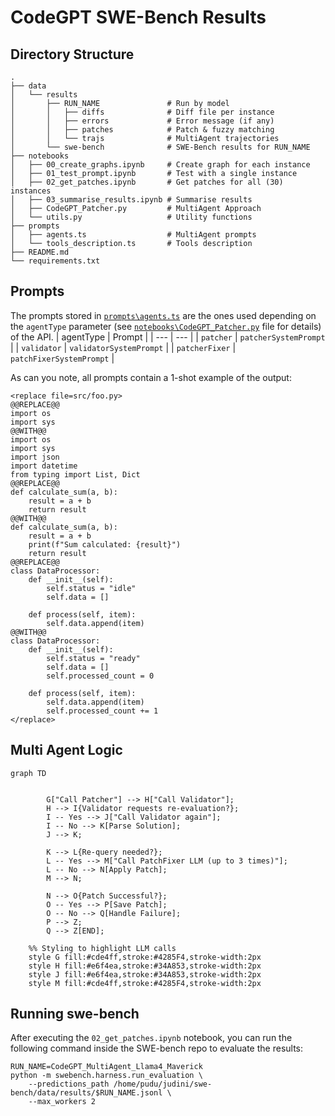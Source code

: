 # CodeGPT SWE-Bench Results


## Directory Structure

```
.
├── data
│   └── results                                
│       ├── RUN_NAME               # Run by model 
│       │   ├── diffs              # Diff file per instance
│       │   ├── errors             # Error message (if any)
│       │   ├── patches            # Patch & fuzzy matching
│       │   └── trajs              # MultiAgent trajectories 
│       └── swe-bench              # SWE-Bench results for RUN_NAME
├── notebooks
│   ├── 00_create_graphs.ipynb     # Create graph for each instance
│   ├── 01_test_prompt.ipynb       # Test with a single instance 
│   ├── 02_get_patches.ipynb       # Get patches for all (30) instances
│   ├── 03_summarise_results.ipynb # Summarise results
│   ├── CodeGPT_Patcher.py         # MultiAgent Approach
│   └── utils.py                   # Utility functions
├── prompts
│   ├── agents.ts                  # MultiAgent prompts
│   └── tools_description.ts       # Tools description
├── README.md
└── requirements.txt
```

## Prompts

The prompts stored in [`prompts\agents.ts`](prompts/agents.ts) are the ones used depending on the `agentType` parameter (see [`notebooks\CodeGPT_Patcher.py`](notebooks/CodeGPT_Patcher.py) file for details) of the API.
| agentType | Prompt |
| --- | --- |
| `patcher` | `patcherSystemPrompt` |
| `validator` | `validatorSystemPrompt` |
| `patcherFixer` | `patchFixerSystemPrompt` |

As can you note, all prompts contain a 1-shot example of the output:
```
<replace file=src/foo.py>
@@REPLACE@@
import os
import sys
@@WITH@@
import os
import sys
import json
import datetime
from typing import List, Dict
@@REPLACE@@
def calculate_sum(a, b):
    result = a + b
    return result
@@WITH@@
def calculate_sum(a, b):
    result = a + b
    print(f"Sum calculated: {result}")
    return result
@@REPLACE@@
class DataProcessor:
    def __init__(self):
        self.status = "idle"
        self.data = []
    
    def process(self, item):
        self.data.append(item)
@@WITH@@
class DataProcessor:
    def __init__(self):
        self.status = "ready"
        self.data = []
        self.processed_count = 0
    
    def process(self, item):
        self.data.append(item)
        self.processed_count += 1
</replace>
```

## Multi Agent Logic

```mermaid
graph TD


        G["Call Patcher"] --> H["Call Validator"];
        H --> I{Validator requests re-evaluation?};
        I -- Yes --> J["Call Validator again"];
        I -- No --> K[Parse Solution];
        J --> K;

        K --> L{Re-query needed?};
        L -- Yes --> M["Call PatchFixer LLM (up to 3 times)"];
        L -- No --> N[Apply Patch];
        M --> N;

        N --> O{Patch Successful?};
        O -- Yes --> P[Save Patch];
        O -- No --> Q[Handle Failure];
        P --> Z;
        Q --> Z[END];

    %% Styling to highlight LLM calls
    style G fill:#cde4ff,stroke:#4285F4,stroke-width:2px
    style H fill:#e6f4ea,stroke:#34A853,stroke-width:2px
    style J fill:#e6f4ea,stroke:#34A853,stroke-width:2px
    style M fill:#cde4ff,stroke:#4285F4,stroke-width:2px
```

## Running swe-bench

After executing the `02_get_patches.ipynb` notebook, you can run the following command inside the SWE-bench repo to evaluate the results:

```
RUN_NAME=CodeGPT_MultiAgent_Llama4_Maverick
python -m swebench.harness.run_evaluation \
    --predictions_path /home/pudu/judini/swe-bench/data/results/$RUN_NAME.jsonl \
    --max_workers 2
``` 